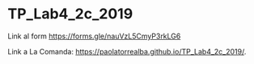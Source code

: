 # TP_Lab4_2c_2019

   Link al form https://forms.gle/nauVzL5CmyP3rkLG6
   
   Link a La Comanda: https://paolatorrealba.github.io/TP_Lab4_2c_2019/.
